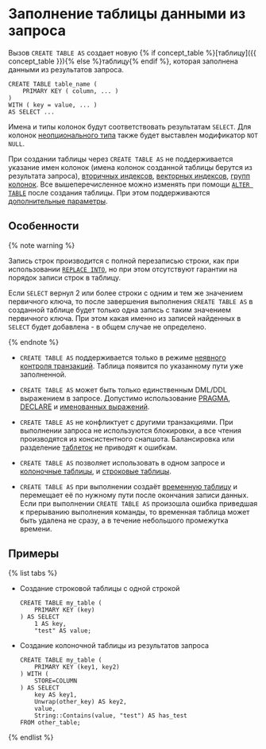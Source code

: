 # Заполнение таблицы данными из запроса

Вызов `CREATE TABLE AS` создает новую {% if concept_table %}[таблицу]({{ concept_table }}){% else %}таблицу{% endif %}, которая заполнена данными из результатов запроса.

```yql
CREATE TABLE table_name (
    PRIMARY KEY ( column, ... )
)
WITH ( key = value, ... )
AS SELECT ...
```

Имена и типы колонок будут соответствовать результатам `SELECT`.
Для колонок [неопционального типа](../../types/optional.md) также будет выставлен модификатор `NOT NULL`.

При создании таблицы через `CREATE TABLE AS` не поддерживается указание имен колонок (имена колонок созданной таблицы берутся из результата запроса), [вторичных индексов](secondary_index.md), [векторных индексов](vector_index.md), [групп колонок](family.md). Все вышеперечисленное можно изменять при помощи [`ALTER TABLE`](../alter_table/index.md) после создания таблицы. При этом поддерживаются [дополнительные параметры](with.md).


## Особенности

{% note warning %}

Запись строк производится с полной перезаписью строки, как при использовании [`REPLACE INTO`](../replace_into.md), но при этом отсутствуют гарантии на порядок записи строк в таблицу.

Если `SELECT` вернул 2 или более строки с одним и тем же значением первичного ключа, то после завершения выполнения `CREATE TABLE AS` в созданной таблице будет только одна запись с таким значением первичного ключа. При этом какая именно из записей найденных в `SELECT` будет добавлена - в общем случае не определено.

{% endnote %}


* `CREATE TABLE AS` поддерживается только в режиме [неявного контроля транзакций](../../../../concepts/transactions.md#implicit). Таблица появится по указанному пути уже заполненной.

* `CREATE TABLE AS` может быть только единственным DML/DDL выражением в запросе. Допустимо использование [PRAGMA](../pragma.md), [DECLARE](../declare.md) и [именованных выражений](../expressions.md#named-nodes).

* `CREATE TABLE AS` не конфликтует с другими транзакциями. При выполнении запроса не используются блокировки, а все чтения производятся из консистентного снапшота. Балансировка или разделение [таблеток](../../../../concepts/glossary.md#tablet) не приводят к ошибкам.

* `CREATE TABLE AS` позволяет использовать в одном запросе и [колоночные таблицы](../../../../concepts/glossary.md#column-oriented-table), и [строковые таблицы](../../../../concepts/glossary.md#row-oriented-table).

* `CREATE TABLE AS` при выполнении создаёт [временную таблицу](temporary.md) и перемещает её по нужному пути после окончания записи данных. Если при выполнении `CREATE TABLE AS` произошла ошибка приведшая к прерыванию выполнения команды, то временная таблица может быть удалена не сразу, а в течение небольшого промежутка времени. 

## Примеры

{% list tabs %}

- Создание строковой таблицы с одной строкой

    ```yql
    CREATE TABLE my_table (
        PRIMARY KEY (key)
    ) AS SELECT 
        1 AS key,
        "test" AS value;
    ```

- Создание колоночной таблицы из результатов запроса

    ```yql
    CREATE TABLE my_table (
        PRIMARY KEY (key1, key2)
    ) WITH (
        STORE=COLUMN
    ) AS SELECT 
        key AS key1,
        Unwrap(other_key) AS key2,
        value,
        String::Contains(value, "test") AS has_test
    FROM other_table;
    ```

{% endlist %}
